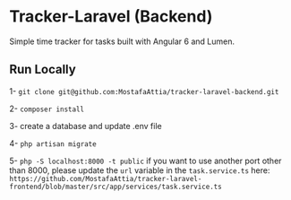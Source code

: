 # Tracker-Laravel (Backend)

Simple time tracker for tasks built with Angular 6 and Lumen.

## Run Locally 

1- `git clone git@github.com:MostafaAttia/tracker-laravel-backend.git`

2- `composer install`

3- create a database and update .env file

4- `php artisan migrate`

5- `php -S localhost:8000 -t public` if you want to use another port other than 8000, please update the `url` variable in the `task.service.ts` here: `https://github.com/MostafaAttia/tracker-laravel-frontend/blob/master/src/app/services/task.service.ts`
